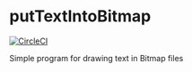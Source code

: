 # putTextIntoBitmap

[![CircleCI](https://circleci.com/gh/aleksey-yaroslavcev/putTextIntoBitmap.svg?style=svg)](https://circleci.com/gh/aleksey-yaroslavcev/putTextIntoBitmap)

Simple program for drawing text in Bitmap files
